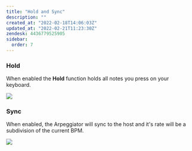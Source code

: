 ```yaml
---
title: "Hold and Sync"
description: ""
created_at: "2022-02-18T14:06:03Z"
updated_at: "2022-02-21T11:23:30Z"
zendesk: 4436779525905
sidebar:
  order: 7
---
```


### Hold

When enabled the **Hold** function holds all notes you press on your keyboard.

![](/images/article_4436779525265_image_0.png)

### Sync

When enabled, the Arpeggiator will sync to the host and it's rate will be a subdivision of the current BPM.

![](/images/article_4436779525265_image_1.png)
